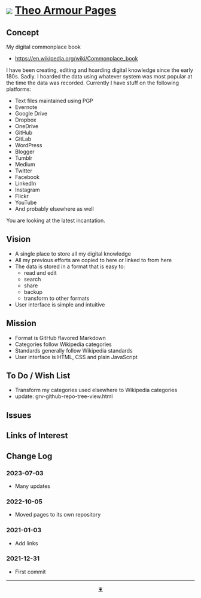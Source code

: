 # [![](https://pushme-pullyou.github.io/assets/svg/octicon.svg )](https://github.com/theo-armour/pages/ "Source code on GitHub" ) [Theo Armour Pages]( https://theo-armour.github.io/pages/ "2023-02-19" )


## Concept

My digital commonplace book

* https://en.wikipedia.org/wiki/Commonplace_book

I have been creating, editing and hoarding digital knowledge since the early 180s. Sadly. I hoarded the data using whatever system was most popular at the time the data was recorded. Currently I have stuff on the following platforms:

* Text files maintained using PGP
* Evernote
* Google Drive
* Dropbox
* OneDrive
* GitHub
* GitLab
* WordPress
* Blogger
* Tumblr
* Medium
* Twitter
* Facebook
* LinkedIn
* Instagram
* Flickr
* YouTube
* And probably elsewhere as well

You are looking at the latest incantation.

## Vision

* A single place to store all my digital knowledge
* All my previous efforts are copied to here or linked to from here
* The data is stored in a format that is easy to:
  * read and edit
  * search
  * share
  * backup
  * transform to other formats
* User interface is simple and intuitive

## Mission

* Format is GitHub flavored Markdown
* Categories follow Wikipedia categories
* Standards generally follow Wikipedia standards
* User interface is HTML, CSS and plain JavaScript


## To Do / Wish List

* Transform my categories used elsewhere to Wikipedia categories
* update: grv-github-repo-tree-view.html


## Issues

## Links of Interest


## Change Log

### 2023-07-03

* Many updates

### 2022-10-05

* Moved pages to its own repository

### 2021-01-03

* Add links

### 2021-12-31

* First commit


***

<center title="Hello! Click me to go up to the top" ><a class=aDingbat href=javascript:window.scrollTo(0,0);> ❦ </a></center>
